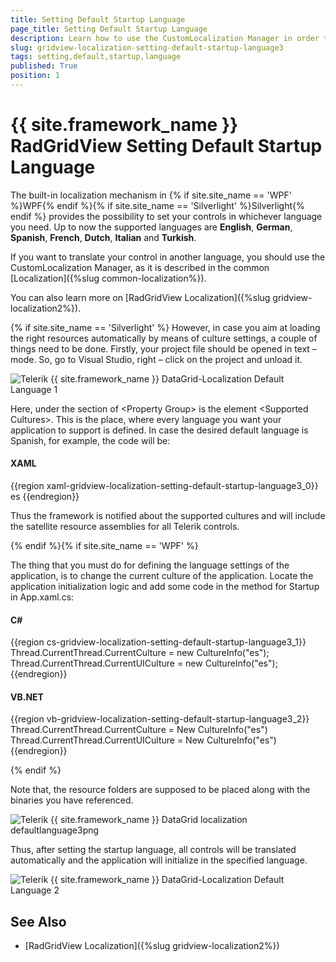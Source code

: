 ```yaml
---
title: Setting Default Startup Language
page_title: Setting Default Startup Language
description: Learn how to use the CustomLocalization Manager in order to translate Telerik's {{ site.framework_name }} DataGrid in another language.
slug: gridview-localization-setting-default-startup-language3
tags: setting,default,startup,language
published: True
position: 1
---
```


# {{ site.framework_name }} RadGridView Setting Default Startup Language

The built-in localization mechanism in {% if site.site_name == 'WPF' %}WPF{% endif %}{% if site.site_name == 'Silverlight' %}Silverlight{% endif %} provides the possibility to set your controls in whichever language you need. Up to now the supported languages are **English**, **German**, **Spanish**, **French**, **Dutch**, **Italian** and **Turkish**.

If you want to translate your control in another language, you should use the CustomLocalization Manager, as it is described in the common [Localization]({%slug common-localization%}).

You can also learn more on [RadGridView Localization]({%slug gridview-localization2%}).

{% if site.site_name == 'Silverlight' %}
However, in case you aim at loading the right resources automatically by means of culture settings, a couple of things need to be done. Firstly, your project file should be opened in text – mode. So, go to Visual Studio, right – click on the project and unload it.

![Telerik {{ site.framework_name }} DataGrid-Localization Default Language 1](images/Localization_DefaultLanguage1.png)

Here, under the section of &lt;Property Group&gt; is the element &lt;Supported Cultures&gt;. This is the place, where every language you want your application to support is defined. In case the desired default language is Spanish, for example, the code will be:

#### __XAML__

{{region xaml-gridview-localization-setting-default-startup-language3_0}}
	  <SupportedCultures>es</SupportedCultures>
{{endregion}}

Thus the framework is notified about the supported cultures and will include the satellite resource assemblies for all Telerik controls.

{% endif %}{% if site.site_name == 'WPF' %}

The thing that you must do for defining the language settings of the application, is to change the current culture of the application. Locate the application initialization logic and add some code in the method for Startup in App.xaml.cs:

#### __C#__

{{region cs-gridview-localization-setting-default-startup-language3_1}}
	Thread.CurrentThread.CurrentCulture = new CultureInfo("es");
	Thread.CurrentThread.CurrentUICulture = new CultureInfo("es");
{{endregion}}

#### __VB.NET__

{{region vb-gridview-localization-setting-default-startup-language3_2}}
	Thread.CurrentThread.CurrentCulture = New CultureInfo("es")
	Thread.CurrentThread.CurrentUICulture = New CultureInfo("es")
{{endregion}}

{% endif %}

Note that, the resource folders are supposed to be placed along with the binaries you have referenced.

![Telerik {{ site.framework_name }} DataGrid localization defaultlanguage3png](images/RadGridView_localization_defaultlanguage3png.PNG)

Thus, after setting the startup language, all controls will be translated automatically and the application will initialize in the specified language.

![Telerik {{ site.framework_name }} DataGrid-Localization Default Language 2](images/Localization_DefaultLanguage2.png)

## See Also

 * [RadGridView Localization]({%slug gridview-localization2%})
